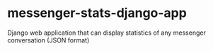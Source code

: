 # messenger-stats-django-app
Django web application that can display statistics of any messenger conversation (JSON format)
